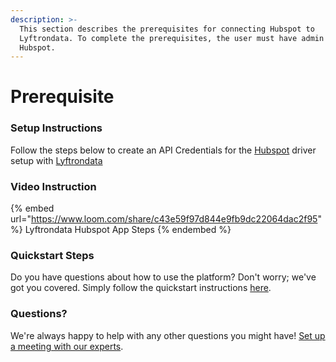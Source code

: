 ```yaml
---
description: >-
  This section describes the prerequisites for connecting Hubspot to
  Lyftrondata. To complete the prerequisites, the user must have admin access to
  Hubspot.
---
```


# Prerequisite

<mark style="color:blue;"></mark>

### Setup Instructions

Follow the steps below to create an API Credentials for the [Hubspot](https://www.lyftrondata.com/integration/marketing-analytics/hubspot/) driver setup with [Lyftrondata](https://www.lyftrondata.com)

### Video Instruction

{% embed url="https://www.loom.com/share/c43e59f97d844e9fb9dc22064dac2f95" %}
Lyftrondata Hubspot App Steps
{% endembed %}

### Quickstart Steps

Do you have questions about how to use the platform? Don't worry; we've got you covered. Simply follow the quickstart instructions [here](README.md).

### Questions? <a href="#questions" id="questions"></a>

We're always happy to help with any other questions you might have! [Set up a meeting with our experts](https://www.lyftrondata.com/book-a-meeting/).

